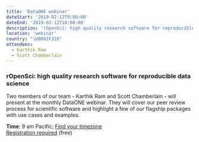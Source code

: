 ```yaml
---
title: 'DataONE webinar'
dateStart: '2019-02-12T9:00:00'
dateEnd: '2019-02-12T10:00:00'
description: 'rOpenSci: high quality research software for reproducible data science'
location: 'webinar'
country: "\U0001F310"
attendees:
  - Karthik Ram
  - Scott Chamberlain
---
```


### rOpenSci: high quality research software for reproducible data science

Two members of our team - Karthik Ram and Scott Chamberlain - will present at the monthly DataONE webinar. They will cover our peer review process for scientific software and highlight a few of our flagship packages with use cases and examples.

**Time**: 9 am Pacific; [Find your timezone](https://www.timeanddate.com/worldclock/fixedtime.html?msg=rOpenSci+DataONE+webinar&iso=20190212T09&p1=1050&ah=1)
</br>
[Registration required](https://www.dataone.org/webinars/ropensci-high-quality-research-software-reproducible-data-science) (free)
